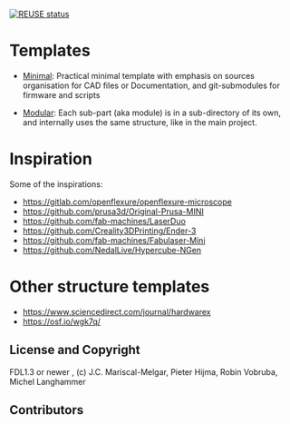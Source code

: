 <!--
SPDX-FileCopyrightText: 2022 J.C. Mariscal <jc0x0b@gmail.com>
SPDX-License-Identifier: CC0-1.0
-->

[![REUSE status](
    https://api.reuse.software/badge/gitlab.fabcity.hamburg/software/template-osh-repo-structure-minimal)](
    https://api.reuse.software/info/gitlab.fabcity.hamburg/software/template-osh-repo-structure-minimal)

# Templates

- [Minimal](./minimal.md): Practical minimal template with emphasis on sources
  organisation for CAD files or Documentation, and git-submodules for firmware
  and scripts

- [Modular](./modular.md): Each sub-part (aka module) is in a sub-directory of
  its own, and internally uses the same structure, like in the main project.

# Inspiration

Some of the inspirations:

- <https://gitlab.com/openflexure/openflexure-microscope>
- <https://github.com/prusa3d/Original-Prusa-MINI>
- <https://github.com/fab-machines/LaserDuo>
- <https://github.com/Creality3DPrinting/Ender-3>
- <https://github.com/fab-machines/Fabulaser-Mini>
- <https://github.com/NedalLive/Hypercube-NGen>

# Other structure templates

- <https://www.sciencedirect.com/journal/hardwarex>
- <https://osf.io/wgk7q/>

## License and Copyright

FDL1.3 or newer , (c) J.C. Mariscal-Melgar, Pieter Hijma, Robin Vobruba, Michel Langhammer

## Contributors
